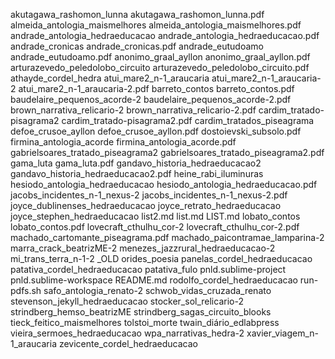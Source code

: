 akutagawa_rashomon_lunna
akutagawa_rashomon_lunna.pdf
almeida_antologia_maismelhores
almeida_antologia_maismelhores.pdf
andrade_antologia_hedraeducacao
andrade_antologia_hedraeducacao.pdf
andrade_cronicas
andrade_cronicas.pdf
andrade_eutudoamo
andrade_eutudoamo.pdf
anonimo_graal_ayllon
anonimo_graal_ayllon.pdf
arturazevedo_peledolobo_circuito
arturazevedo_peledolobo_circuito.pdf
athayde_cordel_hedra
atui_mare2_n-1_araucaria
atui_mare2_n-1_araucaria-2
atui_mare2_n-1_araucaria-2.pdf
barreto_contos
barreto_contos.pdf
baudelaire_pequenos_acorde-2
baudelaire_pequenos_acorde-2.pdf
brown_narrativa_relicario-2
brown_narrativa_relicario-2.pdf
cardim_tratado-pisagrama2
cardim_tratado-pisagrama2.pdf
cardim_tratados_piseagrama
defoe_crusoe_ayllon
defoe_crusoe_ayllon.pdf
dostoievski_subsolo.pdf
firmina_antologia_acorde
firmina_antologia_acorde.pdf
gabrielsoares_tratado_piseagrama2
gabrielsoares_tratado_piseagrama2.pdf
gama_luta
gama_luta.pdf
gandavo_historia_hedraeducacao2
gandavo_historia_hedraeducacao2.pdf
heine_rabi_iluminuras
hesiodo_antologia_hedraeducacao
hesiodo_antologia_hedraeducacao.pdf
jacobs_incidentes_n-1_nexus-2
jacobs_incidentes_n-1_nexus-2.pdf
joyce_dublinenses_hedraeducacao
joyce_retrato_hedraeducacao
joyce_stephen_hedraeducacao
list2.md
list.md
LIST.md
lobato_contos
lobato_contos.pdf
lovecraft_cthulhu_cor-2
lovecraft_cthulhu_cor-2.pdf
machado_cartomante_piseagrama.pdf
machado_paicontramae_lamparina-2
marra_crack_beatrizME-2
menezes_jazzrural_hedraeducacao-2
mi_trans_terra_n-1-2
_OLD
orides_poesia
panelas_cordel_hedraeducacao
patativa_cordel_hedraeducacao
patativa_fulo
pnld.sublime-project
pnld.sublime-workspace
README.md
rodolfo_cordel_hedraeducacao
run-pdfs.sh
safo_antologia_renato-2
schwob_vidas_cruzada_renato
stevenson_jekyll_hedraeducacao
stocker_sol_relicario-2
strindberg_hemso_beatrizME
strindberg_sagas_circuito_blooks
tieck_feitico_maismelhores
tolstoi_morte
twain_diário_edlabpress
vieira_sermoes_hedraeducacao
wpa_narrativas_hedra-2
xavier_viagem_n-1_araucaria
zevicente_cordel_hedraeducacao
